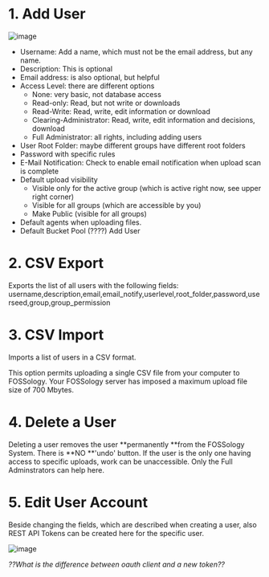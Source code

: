 # 1. Add User

![image](https://github.com/fossology/fossology/assets/9692764/1c8805de-d7c4-48b4-8077-44e6a83fd6b2)

* Username: Add a name, which must not be the email address, but any name.
* Description: This is optional
* Email address: is also optional, but helpful
* Access Level: there are different options
  * None: very basic, not database access 
  * Read-only: Read, but not write or downloads
  * Read-Write: Read, write, edit information or download
  * Clearing-Administrator: Read, write, edit information and decisions, download
  * Full Administrator: all rights, including adding users
* User Root Folder: maybe different groups have different root folders
* Password with specific rules
* E-Mail Notification: Check to enable email notification when upload scan is complete
* Default upload visibility
  * Visible only for the active group (which is active right now, see upper right corner)
  * Visible for all groups (which are accessible by you)
  * Make Public (visible for all groups)
* Default agents when uploading files.
* Default Bucket Pool (????)
Add User

# 2. CSV Export
Exports the list of all users with the following fields:
username,description,email,email_notify,userlevel,root_folder,password,userseed,group,group_permission

# 3. CSV Import
Imports a list of users in a CSV format. 

This option permits uploading a single CSV file from your computer to FOSSology. Your FOSSology server has imposed a maximum upload file size of 700 Mbytes.

# 4. Delete a User

Deleting a user removes the user **permanently **from the FOSSology System.
There is **NO **'undo' button.
If the user is the only one having access to specific uploads, work can be unaccessible. Only the Full Adminstrators can help here.

# 5. Edit User Account

Beside changing the fields, which are described when creating a user, also REST API Tokens can be created here for the specific user.

![image](https://github.com/fossology/fossology/assets/9692764/0d254fa2-5553-406b-b939-2de54f36e4f5)

_??What is the difference between oauth client and a new token??_

